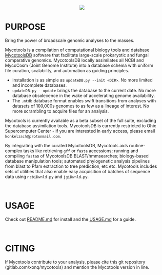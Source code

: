 <p align="center">
    <img
        src="https://gitlab.com/xonq/mycotools/-/raw/master/misc/logo.png"
    >
</p>

# PURPOSE
Bring the power of broadscale genomic analyses to the masses. 

Mycotools is a compilation of computational biology tools and database [MycotoolsDB](https://gitlab.com/xonq/mcotools/-/blob/master/mycotools/MTDB.md) software that facilitate large-scale prokaryotic and fungal comparative genomics. MycotoolsDB locally assimilates all NCBI and MycoCosm (Joint Genome Institute) into a database schema with uniform file curation, scalability, and automation as guiding principles. 

- Installation is as simple as `updateDB.py --init <DIR>`. No more limited and
  incomplete databases.
- `updateDB.py --update` brings the database to the current date. No more
  database obsolecence in the wake of accelerating genome availability.
- The `.mtdb` database format enables swift transitions from analyses with datasets of 100,000s genomes to as few as a lineage of interest. No more scrambling to acquire files for an analysis.

Mycotools is currently available as a beta subset of the full suite, excluding the database assimilation tools. MycotoolsDB is currently restricted to Ohio Supercomputer Center - if you are interested in early access, please email `konkelzach@protonmail.com`.

By integrating with the curated MycotoolsDB, Mycotools aids routine-complex tasks like retrieving `gff` or `fasta` accessions; running and compiling `fasta`s of MycotoolsDB BLAST/hmmsearches; biology-based database manipulation tools; automated phylogenetic analysis pipelines from blast to Pfam extraction to tree prediction, etc etc. Mycotools includes sets of utilities that also enable easy acquisition of batches of sequence data using `ncbiDwnld.py` and `jgiDwnld.py`.

<br />

# USAGE
Check out [README.md](https://gitlab.com/xonq/mycotools/-/tree/master/mycotools) for install and the [USAGE.md](https://gitlab.com/xonq/mycotools/-/blob/master/mycotools/USAGE.md) for a guide. 

<br />

# CITING
If Mycotools contribute to your analysis, please cite this git repository (gitlab.com/xonq/mycotools) and mention the Mycotools version in line.
